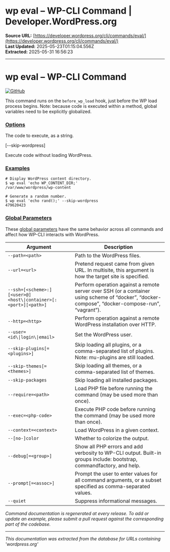 # wp eval – WP-CLI Command | Developer.WordPress.org

**Source URL:** [https://developer.wordpress.org/cli/commands/eval/](https://developer.wordpress.org/cli/commands/eval/)  
**Last Updated:** 2025-05-23T01:15:04.556Z  
**Extracted:** 2025-05-31 16:56:23

---

# wp eval – WP-CLI Command

[![GitHub](https://make.wordpress.org/cli/wp-content/plugins/wporg-cli/assets/images/github-mark.svg)](https://github.com/wp-cli/eval-command)

This command runs on the `before_wp_load` hook, just before the WP load process begins. Note: because code is executed within a method, global variables need to be explicitly globalized.

### [Options](#options)

<php-code>

The code to execute, as a string.

\[--skip-wordpress\]

Execute code without loading WordPress.

### [Examples](#examples)

```
# Display WordPress content directory.
$ wp eval 'echo WP_CONTENT_DIR;'
/var/www/wordpress/wp-content

# Generate a random number.
$ wp eval 'echo rand();' --skip-wordpress
479620423
```

### [Global Parameters](#global-parameters)

These [global parameters](https://make.wordpress.org/cli/handbook/config/) have the same behavior across all commands and affect how WP-CLI interacts with WordPress.

| **Argument** | **Description** |
| --- | --- |
| `--path=<path>` | Path to the WordPress files. |
| `--url=<url>` | Pretend request came from given URL. In multisite, this argument is how the target site is specified. |
| `--ssh=[<scheme>:][<user>@]<host\\|container>[:<port>][<path>]` | Perform operation against a remote server over SSH (or a container using scheme of “docker”, “docker-compose”, “docker-compose-run”, “vagrant”). |
| `--http=<http>` | Perform operation against a remote WordPress installation over HTTP. |
| `--user=<id\\|login\\|email>` | Set the WordPress user. |
| `--skip-plugins[=<plugins>]` | Skip loading all plugins, or a comma-separated list of plugins. Note: mu-plugins are still loaded. |
| `--skip-themes[=<themes>]` | Skip loading all themes, or a comma-separated list of themes. |
| `--skip-packages` | Skip loading all installed packages. |
| `--require=<path>` | Load PHP file before running the command (may be used more than once). |
| `--exec=<php-code>` | Execute PHP code before running the command (may be used more than once). |
| `--context=<context>` | Load WordPress in a given context. |
| `--[no-]color` | Whether to colorize the output. |
| `--debug[=<group>]` | Show all PHP errors and add verbosity to WP-CLI output. Built-in groups include: bootstrap, commandfactory, and help. |
| `--prompt[=<assoc>]` | Prompt the user to enter values for all command arguments, or a subset specified as comma-separated values. |
| `--quiet` | Suppress informational messages. |

_Command documentation is regenerated at every release. To add or update an example, please submit a pull request against the corresponding part of the codebase._

---

*This documentation was extracted from the database for URLs containing 'wordpress.org'*
